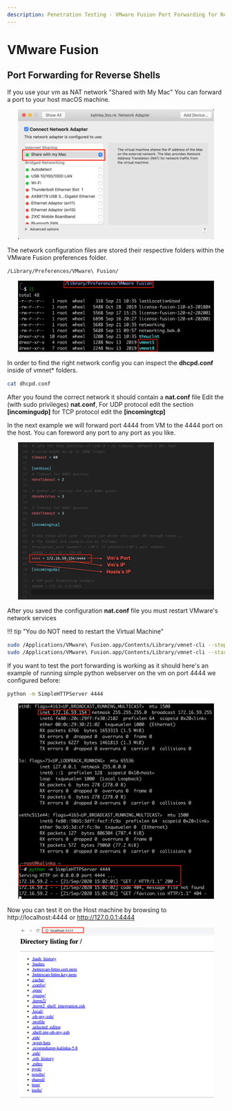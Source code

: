 ```yaml
---
description: Penetration Testing - VMware Fusion Port Forwarding for Reverse Shells
---
```


# VMware Fusion

## Port Forwarding for Reverse Shells

If you use your vm as NAT network "Shared with My Mac" You can forward a port to your host macOS machine.

<div style="width:90%; margin:0 auto">
    <img src="/assets/images/penTesting/vmwareFusion/vmware_network.jpg" alt="vmware_network">
</div>

The network configuration files are stored their respective folders within the VMware Fusion preferences folder.

```bash
/Library/Preferences/VMware\ Fusion/
```

<div style="width:90%; margin:0 auto">
    <img src="/assets/images/penTesting/vmwareFusion/vmwarenetworks.jpg" alt="vmware networks">
</div>

In order to find the right network config you can inspect the **dhcpd.conf** inside of vmnet\* folders.

```bash
cat dhcpd.conf
```

After you found the correct network it should contain a **nat.conf** file
Edit the (with sudo privileges) **nat.conf**, For UDP protocol edit the section **[incomingudp]**
for TCP protocol edit the **[incomingtcp]**

In the next example we will forward port 4444 from VM to the 4444 port on the host.
You can foreword any port to any port as you like.

<div style="width:90%; margin:0 auto">
    <img src="/assets/images/penTesting/vmwareFusion/vmware_nat_config.jpg" alt="vmware nat config">
</div>

After you saved the configuration **nat.conf** file you must restart VMware's network services

!!! tip "You do NOT need to restart the Virtual Machine"

```bash
sudo /Applications/VMware\ Fusion.app/Contents/Library/vmnet-cli --stop
sudo /Applications/VMware\ Fusion.app/Contents/Library/vmnet-cli --start
```

If you want to test the port forwarding is working as it should here's an example of running simple python webserver on the vm on port 4444 we configured before:

```bash
python -m SimpleHTTPServer 4444
```

<div style="width:90%; margin:0 auto">
    <img src="/assets/images/penTesting/vmwareFusion/pythonServerExmaple.jpg" alt="python server on port 4444">
</div>

Now you can test it on the Host machine by browsing to http://localhost:4444 or http://127.0.0.1:4444

<div style="width:90%; margin:0 auto">
    <img src="/assets/images/penTesting/vmwareFusion/host.jpg" alt="localhost forwarding">
</div>
